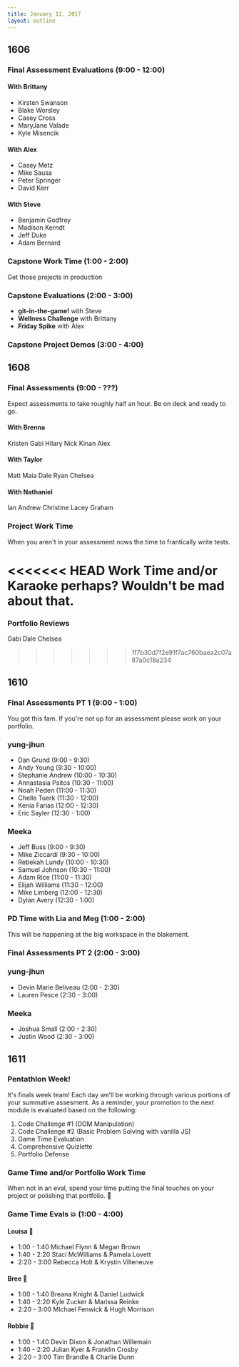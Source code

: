 ```yaml
---
title: January 11, 2017
layout: outline
---
```


## 1606

### Final Assessment Evaluations (9:00 - 12:00)

#### With Brittany

- Kirsten Swanson
- Blake Worsley
- Casey Cross
- MaryJane Valade
- Kyle Misencik

#### With Alex

- Casey Metz
- Mike Sausa
- Peter Springer
- David Kerr

#### With Steve

- Benjamin Godfrey
- Madison Kerndt
- Jeff Duke
- Adam Bernard

### Capstone Work Time (1:00 - 2:00)
Get those projects in production

### Capstone Evaluations (2:00 - 3:00)

- **git-in-the-game!** with Steve
- **Wellness Challenge** with Brittany
- **Friday Spike** with Alex

### Capstone Project Demos (3:00 - 4:00)

## 1608

### Final Assessments (9:00 - ???)

Expect assessments to take roughly half an hour. Be on deck and ready to go.

#### With Brenna
Kristen
Gabi
Hilary
Nick
Kinan
Alex

#### With Taylor
Matt
Maia
Dale
Ryan
Chelsea

#### With Nathaniel
Ian
Andrew
Christine
Lacey
Graham


### Project Work Time

When you aren't in your assessment nows the time to frantically write tests.

<<<<<<< HEAD
Work Time and/or Karaoke perhaps? Wouldn't be mad about that.
=======
### Portfolio Reviews

Gabi
Dale
Chelsea
>>>>>>> 1f7b30d7f2e91f7ac760baea2c07a87a0c18a234

## 1610

### Final Assessments PT 1 (9:00 - 1:00)

You got this fam.
If you're not up for an assessment please work on your portfolio.

### yung-jhun

* Dan Grund (9:00 - 9:30)
* Andy Young (9:30 - 10:00)
* Stephanie Andrew (10:00 - 10:30)
* Annastasia Psitos (10:30 - 11:00)
* Noah Peden (11:00 - 11:30)
* Chelle Tuerk (11:30 - 12:00)
* Kenia Farias (12:00 - 12:30)
* Eric Sayler (12:30 - 1:00)

### Meeka

* Jeff Buss (9:00 - 9:30)
* Mike Ziccardi (9:30 - 10:00)
* Rebekah Lundy (10:00 - 10:30)
* Samuel Johnson (10:30 - 11:00)
* Adam Rice (11:00 - 11:30)
* Elijah Williams (11:30 - 12:00)
* Mike Limberg (12:00 - 12:30)
* Dylan Avery (12:30 - 1:00)

### PD Time with Lia and Meg (1:00 - 2:00)

This will be happening at the big workspace in the blakement.

### Final Assessments PT 2 (2:00 - 3:00)

### yung-jhun

* Devin Marie Beliveau (2:00 - 2:30)
* Lauren Pesce (2:30 - 3:00)

### Meeka

* Joshua Small (2:00 - 2:30)
* Justin Wood (2:30 - 3:00)

## 1611

### Pentathlon Week!
It's finals week team! Each day we'll be working through various portions of your summative assesment. As a reminder, your promotion to the next module is evaluated based on the following:

1. Code Challenge #1 (DOM Manipulation)
2. Code Challenge #2 (Basic Problem Solving with vanilla JS)
3. Game Time Evaluation
4. Comprehensive Quizlette
5. Portfolio Defense

### Game Time and/or Portfolio Work Time
When not in an eval, spend your time putting the final touches on your project or polishing that portfolio. :gem:

### Game Time Evals :boom: (1:00 - 4:00)

#### Louisa :hear_no_evil:
- 1:00 - 1:40 Michael Flynn & Megan Brown
- 1:40 - 2:20 Staci McWilliams & Pamela Lovett
- 2:20 - 3:00 Rebecca Holt & Krystin Villeneuve

#### Bree :see_no_evil:
- 1:00 - 1:40 Breana Knight & Daniel Ludwick
- 1:40 - 2:20 Kyle Zucker & Marissa Reinke
- 2:20 - 3:00 Michael Fenwick & Hugh Morrison

#### Robbie :speak_no_evil:
- 1:00 - 1:40 Devin Dixon & Jonathan Willemain
- 1:40 - 2:20 Julian Kyer & Franklin Crosby
- 2:20 - 3:00 Tim Brandle & Charlie Dunn

